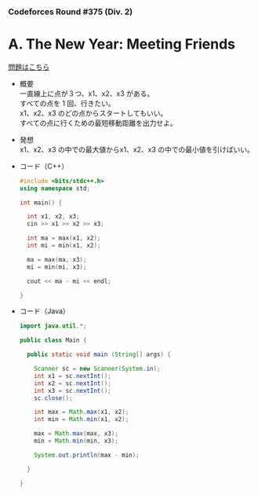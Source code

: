 ### Codeforces Round #375 (Div. 2)

# A. The New Year: Meeting Friends

  [問題はこちら](https://codeforces.com/problemset/problem/723/A)
  
- 概要<br>
  一直線上に点が３つ、x1、x2、x3 がある。<br>
  すべての点を 1 回、行きたい。<br>
  x1、x2、x3 のどの点からスタートしてもいい。<br>
  すべての点に行くための最短移動距離を出力せよ。
  
- 発想<br>
  x1、x2、x3 の中での最大値からx1、x2、x3 の中での最小値を引けばいい。
  
  
- コード（C++）

  ```cpp
  #include <bits/stdc++.h>
  using namespace std;

  int main() {

    int x1, x2, x3;
    cin >> x1 >> x2 >> x3;

    int ma = max(x1, x2);
    int mi = min(x1, x2);

    ma = max(ma, x3);
    mi = min(mi, x3);

    cout << ma - mi << endl;

  }
  ```
  
- コード（Java）

  ```java
  import java.util.*;

  public class Main {

    public static void main (String[] args) {

      Scanner sc = new Scanner(System.in);
      int x1 = sc.nextInt();
      int x2 = sc.nextInt();
      int x3 = sc.nextInt();
      sc.close();

      int max = Math.max(x1, x2);
      int min = Math.min(x1, x2);

      max = Math.max(max, x3);
      min = Math.min(min, x3);

      System.out.println(max - min);

    }

  }
  ```
    
